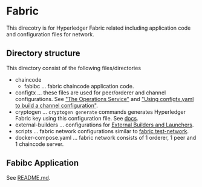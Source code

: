 # Fabric
This direcotry is for Hyperledger Fabric related including application code and configuration files for network. 

## Directory structure
This directory consist of the following files/directories  
- chaincode
  - fabibc ... fabric chaincode application code.
- configtx ... these files are used for peer/orderer and channel configurations. See ["The Operations Service"](https://hyperledger-fabric.readthedocs.io/en/release-2.2/operations_service.html) and ["Using configtx.yaml to build a channel configuration"](https://hyperledger-fabric.readthedocs.io/en/release-2.2/create_channel/create_channel_config.html).
- cryptogen ... `cryptogen generate` commands generates Hyperledger Fabric key using this configuration file. See [docs](https://hyperledger-fabric.readthedocs.io/en/release-2.2/commands/cryptogen.html).
- external-builders ... configurations for [External Builders and Launchers](https://hyperledger-fabric.readthedocs.io/en/release-2.2/cc_launcher.html).
- scripts ... fabric network configurations similar to [fabric test-network](https://github.com/hyperledger/fabric-samples/tree/main/test-network).
- docker-compose.yaml ... fabric network consists of 1 orderer, 1 peer and 1 chaincode server.

## Fabibc Application
See [README.md](https://github.com/datachainlab/fabric-tendermint-cross-demo/tree/main/demo/chains/fabric/chaincode/fabibc).
